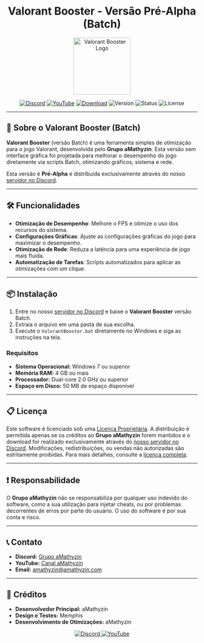 <h1 align="center">Valorant Booster - Versão Pré-Alpha (Batch)</h1>

<p align="center">
  <img src="https://amathyzin.com/downloads/icons/VB.png" alt="Valorant Booster Logo" width="150" height="150"/>
</p>

<p align="center">
  <a href="https://amathyzin.com/discord"><img src="https://img.shields.io/badge/Discord-7289DA?style=for-the-badge&logo=discord&logoColor=white" alt="Discord"></a>
  <a href="https://youtube.com/@amathyzin"><img src="https://img.shields.io/badge/YouTube-FF0000?style=for-the-badge&logo=youtube&logoColor=white" alt="YouTube"></a>
  <a href="https://amathyzin.com/downloads/ValorantBoosterAlpha"><img src="https://img.shields.io/badge/Download-Valorant%20Booster-blue?style=for-the-badge&logo=download" alt="Download"></a>
  <img src="https://img.shields.io/badge/version-0.1-blue?style=for-the-badge" alt="Version">
  <img src="https://img.shields.io/badge/status-pre--alpha-orange?style=for-the-badge" alt="Status">
  <img src="https://img.shields.io/badge/license-proprietary-red?style=for-the-badge" alt="License">
</p>

---

## 🚀 Sobre o Valorant Booster (Batch)

**Valorant Booster** (versão Batch) é uma ferramenta simples de otimização para o jogo Valorant, desenvolvida pelo **Grupo aMathyzin**. Esta versão sem interface gráfica foi projetada para melhorar o desempenho do jogo diretamente via scripts Batch, otimizando gráficos, sistema e rede.

Esta versão é **Pré-Alpha** e distribuída exclusivamente através do nosso [servidor no Discord](https://amathyzin.com/discord).

---

## 🛠️ Funcionalidades

- **Otimização de Desempenho**: Melhore o FPS e otimize o uso dos recursos do sistema.
- **Configurações Gráficas**: Ajuste as configurações gráficas do jogo para maximizar o desempenho.
- **Otimização de Rede**: Reduza a latência para uma experiência de jogo mais fluida.
- **Automatização de Tarefas**: Scripts automatizados para aplicar as otimizações com um clique.

---

## 📦 Instalação

1. Entre no nosso [servidor no Discord](https://amathyzin.com/discord) e baixe o **Valorant Booster** versão Batch.
2. Extraia o arquivo em uma pasta de sua escolha.
3. Execute o `ValorantBooster.bat` diretamente no Windows e siga as instruções na tela.

### **Requisitos**

- **Sistema Operacional:** Windows 7 ou superior
- **Memória RAM:** 4 GB ou mais
- **Processador:** Dual-core 2.0 GHz ou superior
- **Espaço em Disco:** 50 MB de espaço disponível

---

## 📋 Licença

Este software é licenciado sob uma [Licença Proprietária](./LICENSE). A distribuição é permitida apenas se os créditos ao **Grupo aMathyzin** forem mantidos e o download for realizado exclusivamente através do [nosso servidor no Discord](https://amathyzin.com/discord). Modificações, redistribuições, ou vendas não autorizadas são estritamente proibidas. Para mais detalhes, consulte a [licença completa](./LICENSE).

---

## ❗ Responsabilidade

O **Grupo aMathyzin** não se responsabiliza por qualquer uso indevido do software, como a sua utilização para injetar cheats, ou por problemas decorrentes de erros por parte do usuário. O uso do software é por sua conta e risco.

---

## 📞 Contato

- **Discord:** [Grupo aMathyzin](https://amathyzin.com/discord)
- **YouTube:** [Canal aMathyzin](https://youtube.com/@amathyzin)
- **Email:** amathyzin@amathyzin.com

---

## 🌟 Créditos

- **Desenvolvedor Principal:** aMathyzin
- **Design e Testes:** Memphis
- **Desenvolvimento de Otimizações:** aMathyzin

<p align="center">
    <a href="https://amathyzin.com/discord" target="_blank">
        <img src="https://img.shields.io/badge/Discord-7289DA?style=for-the-badge&logo=discord&logoColor=white" alt="Discord">
    </a>
    <a href="https://youtube.com/@amathyzin" target="_blank">
        <img src="https://img.shields.io/badge/YouTube-FF0000?style=for-the-badge&logo=youtube&logoColor=white" alt="YouTube">
    </a>
</p>
